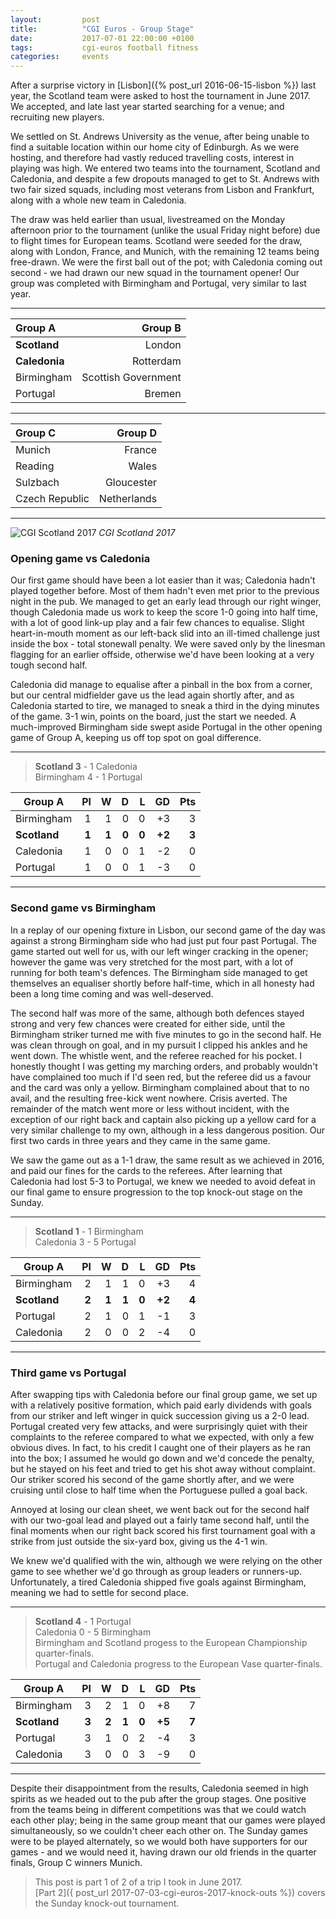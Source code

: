 ```yaml
---
layout:         post
title:          "CGI Euros - Group Stage"
date:           2017-07-01 22:00:00 +0100
tags:           cgi-euros football fitness
categories:     events
---
```


After a surprise victory in [Lisbon]({% post_url 2016-06-15-lisbon %}) last year, the Scotland team were asked to host the tournament in June 2017. We accepted, and late last year started searching for a venue; and recruiting new players.

<!-- Read More -->

We settled on St. Andrews University as the venue, after being unable to find a suitable location within our home city of Edinburgh. As we were hosting, and therefore had vastly reduced travelling costs, interest in playing was high. We entered two teams into the tournament, Scotland and Caledonia, and despite a few dropouts managed to get to St. Andrews with two fair sized squads, including most veterans from Lisbon and Frankfurt, along with a whole new team in Caledonia.

The draw was held earlier than usual, livestreamed on the Monday afternoon prior to the tournament (unlike the usual Friday night before) due to flight times for European teams. Scotland were seeded for the draw, along with London, France, and Munich, with the remaining 12 teams being free-drawn. We were the first ball out of the pot; with Caledonia coming out second - we had drawn our new squad in the tournament opener! Our group was completed with Birmingham and Portugal, very similar to last year.

---

|Group A|Group B|
|:---|---:|
|**Scotland**|London|
|**Caledonia**|Rotterdam|
|Birmingham|Scottish Government|
|Portugal|Bremen|

---

|Group C|Group D|
|:---|---:|
|Munich|France|
|Reading|Wales|
|Sulzbach|Gloucester|
|Czech Republic|Netherlands|

---

![CGI Scotland 2017]({{site.baseurl}}/assets/img/cgi-euros-2017-team-photo.jpg)
*CGI Scotland 2017*

### Opening game vs Caledonia

Our first game should have been a lot easier than it was; Caledonia hadn't played together before. Most of them hadn't even met prior to the previous night in the pub. We managed to get an early lead through our right winger, though Caledonia made us work to keep the score 1-0 going into half time, with a lot of good link-up play and a fair few chances to equalise. Slight heart-in-mouth moment as our left-back slid into an ill-timed challenge just inside the box - total stonewall penalty. We were saved only by the linesman flagging for an earlier offside, otherwise we'd have been looking at a very tough second half. 

Caledonia did manage to equalise after a pinball in the box from a corner, but our central midfielder gave us the lead again shortly after, and as Caledonia started to tire, we managed to sneak a third in the dying minutes of the game. 3-1 win, points on the board, just the start we needed. A much-improved Birmingham side swept aside Portugal in the other opening game of Group A, keeping us off top spot on goal difference.

---
 
> **Scotland 3** - 1 Caledonia  
> Birmingham 4 - 1 Portugal  

| Group A | Pl | W | D | L | GD | Pts |
|--------|---:|---:|---:|---:|---:|---:|
|Birmingham|1|1|0|0|+3|3|
|**Scotland**|**1**|**1**|**0**|**0**|**+2**|**3**|
|Caledonia|1|0|0|1|-2|0|
|Portugal|1|0|0|1|-3|0|

---

### Second game vs Birmingham

In a replay of our opening fixture in Lisbon, our second game of the day was against a strong Birmingham side who had just put four past Portugal. The game started out well for us, with our left winger cracking in the opener; however the game was very stretched for the most part, with a lot of running for both team's defences. The Birmingham side managed to get themselves an equaliser shortly before half-time, which in all honesty had been a long time coming and was well-deserved.

The second half was more of the same, although both defences stayed strong and very few chances were created for either side, until the Birmingham striker turned me with five minutes to go in the second half. He was clean through on goal, and in my pursuit I clipped his ankles and he went down. The whistle went, and the referee reached for his pocket. I honestly thought I was getting my marching orders, and probably wouldn't have complained too much if I'd seen red, but the referee did us a favour and the card was only a yellow. Birmingham complained about that to no avail, and the resulting free-kick went nowhere. Crisis averted. The remainder of the match went more or less without incident, with the exception of our right back and captain also picking up a yellow card for a very similar challenge to my own, although in a less dangerous position. Our first two cards in three years and they came in the same game. 

We saw the game out as a 1-1 draw, the same result as we achieved in 2016, and paid our fines for the cards to the referees. After learning that Caledonia had lost 5-3 to Portugal, we knew we needed to avoid defeat in our final game to ensure progression to the top knock-out stage on the Sunday.

---
 
> **Scotland 1** - 1 Birmingham  
> Caledonia 3 - 5 Portugal  

| Group A | Pl | W | D | L | GD | Pts |
|--------|---:|---:|---:|---:|---:|---:|
|Birmingham|2|1|1|0|+3|4|
|**Scotland**|**2**|**1**|**1**|**0**|**+2**|**4**|
|Portugal|2|1|0|1|-1|3|
|Caledonia|2|0|0|2|-4|0|

---

### Third game vs Portugal

After swapping tips with Caledonia before our final group game, we set up with a relatively positive formation, which paid early dividends with goals from our striker and left winger in quick succession giving us a 2-0 lead. Portugal created very few attacks, and were surprisingly quiet with their complaints to the referee compared to what we expected, with only a few obvious dives. In fact, to his credit I caught one of their players as he ran into the box; I assumed he would go down and we'd concede the penalty, but he stayed on his feet and tried to get his shot away without complaint. Our striker scored his second of the game shortly after, and we were cruising until close to half time when the Portuguese pulled a goal back. 

Annoyed at losing our clean sheet, we went back out for the second half with our two-goal lead and played out a fairly tame second half, until the final moments when our right back scored his first tournament goal with a strike from just outside the six-yard box, giving us the 4-1 win.

We knew we'd qualified with the win, although we were relying on the other game to see whether we'd go through as group leaders or runners-up. Unfortunately, a tired Caledonia shipped five goals against Birmingham, meaning we had to settle for second place.

---
 
> **Scotland 4** - 1 Portugal  
> Caledonia 0 - 5 Birmingham  
> Birmingham and Scotland progess to the European Championship quarter-finals.  
> Portugal and Caledonia progress to the European Vase quarter-finals.

| Group A | Pl | W | D | L | GD | Pts |
|--------|---:|---:|---:|---:|---:|---:|
|Birmingham|3|2|1|0|+8|7|
|**Scotland**|**3**|**2**|**1**|**0**|**+5**|**7**|
|Portugal|3|1|0|2|-4|3|
|Caledonia|3|0|0|3|-9|0|

---

Despite their disappointment from the results, Caledonia seemed in high spirits as we headed out to the pub after the group stages. One positive from the teams being in different competitions was that we could watch each other play; being in the same group meant that our games were played simultaneously, so we couldn't cheer each other on. The Sunday games were to be played alternately, so we would both have supporters for our games - and we would need it, having drawn our old friends in the quarter finals, Group C winners Munich. 

> This post is part 1 of 2 of a trip I took in June 2017.  
> [Part 2]({ post_url 2017-07-03-cgi-euros-2017-knock-outs %}) covers the Sunday knock-out tournament.